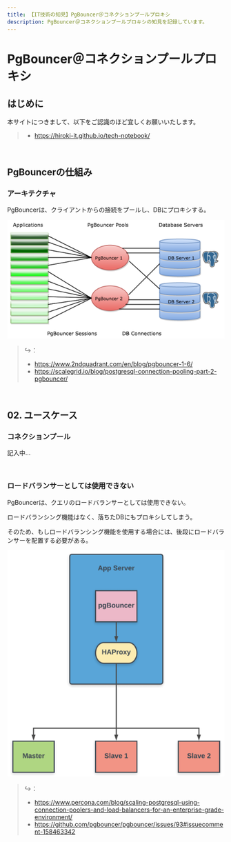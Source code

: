 ```yaml
---
title: 【IT技術の知見】PgBouncer＠コネクションプールプロキシ
description: PgBouncer＠コネクションプールプロキシの知見を記録しています。
---
```


# PgBouncer＠コネクションプールプロキシ

## はじめに

本サイトにつきまして、以下をご認識のほど宜しくお願いいたします。

> - https://hiroki-it.github.io/tech-notebook/

<br>

## PgBouncerの仕組み

### アーキテクチャ

PgBouncerは、クライアントからの接続をプールし、DBにプロキシする。

![pgbouncer_architecture.png](https://raw.githubusercontent.com/hiroki-it/tech-notebook-images/master/images/pgbouncer_architecture.png)

> ↪️：
>
> - https://www.2ndquadrant.com/en/blog/pgbouncer-1-6/
> - https://scalegrid.io/blog/postgresql-connection-pooling-part-2-pgbouncer/

<br>

## 02. ユースケース

### コネクションプール

記入中...

<br>

### ロードバランサーとしては使用できない

PgBouncerは、クエリのロードバランサーとしては使用できない。

ロードバランシング機能はなく、落ちたDBにもプロキシしてしまう。

そのため、もしロードバランシング機能を使用する場合には、後段にロードバランサーを配置する必要がある。

![pgbouncer_load-balancer.png](https://raw.githubusercontent.com/hiroki-it/tech-notebook-images/master/images/pgbouncer_load-balancer.png)

> ↪️：
>
> - https://www.percona.com/blog/scaling-postgresql-using-connection-poolers-and-load-balancers-for-an-enterprise-grade-environment/
> - https://github.com/pgbouncer/pgbouncer/issues/93#issuecomment-158463342

<br>
